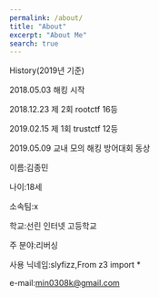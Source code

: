 ```yaml
---
permalink: /about/
title: "About"
excerpt: "About Me"
search: true
---
```


History(2019년 기준)

2018.05.03 해킹 시작

2018.12.23 제 2회 rootctf 16등

2019.02.15 제 1회 trustctf 12등

2019.05.09 교내 모의 해킹 방어대회 동상

이름:김종민

나이:18세

소속팀:x

학교:선린 인터넷 고등학교

주 분야:리버싱

사용 닉네임:slyfizz,From z3 import *

e-mail:min0308k@gmail.com



 








